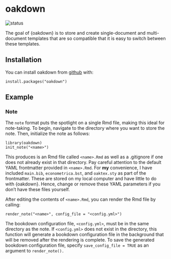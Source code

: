 
<!-- README.md is generated from README.Rmd. Please edit that file -->

# oakdown

<!-- badges: start -->

![status](https://img.shields.io/badge/Status-Under%20Construction-orange)
<!-- badges: end -->

The goal of {oakdown} is to store and create single-document and
multi-document templates that are so compatible that it is easy to
switch between these templates.

## Installation

You can install oakdown from
[github](https://github.com/omkarakatta/oakdown) with:

    install.packages("oakdown")

## Example

### Note

The `note` format puts the spotlight on a single Rmd file, making this
ideal for note-taking. To begin, navigate to the directory where you
want to store the note. Then, initialize the note as follows:

    library(oakdown)
    init_note("<name>")

This produces is an Rmd file called `<name>.Rmd` as well as a .gitignore
if one does not already exist in that directory. Pay careful attention
to the default YAML frontmatter provided in `<name>.Rmd`. For **my**
convenience, I have included `main.bib`, `econometrica.bst`, and
`oaktex.sty` as part of the frontmatter. These are stored on my local
computer and have little to do with {oakdown}. Hence, change or remove
these YAML parameters if you don’t have these files yourself.

After editing the contents of `<name>.Rmd`, you can render the Rmd file
by calling:

    render_note("<name>", config_file = "<config.yml>")

The bookdown configuration file, `<config.yml>`, must be in the same
directory as the note. If `<config.yml>` does not exist in the
directory, this function will generate a bookdown configuration file in
the background that will be removed after the rendering is complete. To
save the generated bookdown configuration file, specify
`save_config_file = TRUE` as an argument to `render_note().`

<!-- During the rendering process, this function decides how to print the title of the note. -->
<!-- In the `note` format, the title will be passed to the YAML frontmatter. -->
<!-- In other formats, the title may be passed as a section header while the title in -->
<!-- the YAML frontmatter is specified elsewhere. -->
